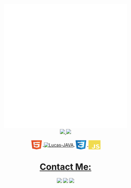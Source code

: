 
<div align="center">
    <img src="example.svg" width="400" height="400" alt="css-in-readme">
</div>

<div align="center">
  <a href="https://github.com/lucashartmann">
    <div align="center" style="display: inline_block">
  <img height="163em" src="https://github-readme-stats.vercel.app/api?username=lucashartmann&show_icons=true&theme=black&include_all_commits=true&count_private=true"/>
  <img height="163em" src="https://github-readme-stats.vercel.app/api/top-langs/?username=lucashartmann&layout=compact&langs_count=7&theme=black"/>
</div>
<div style="display: inline_block"><br>
  <img align="center" alt="Lucas-HTML" height="30" width="40" src="https://raw.githubusercontent.com/devicons/devicon/master/icons/html5/html5-original.svg">
  <img align="center" alt="Lucas-JAVA" height="40" width="40" src="https://cdn.jsdelivr.net/gh/devicons/devicon/icons/java/java-original-wordmark.svg" />
  <img align="center" alt="Lucas-CSS" height="30" width="40" src="https://raw.githubusercontent.com/devicons/devicon/master/icons/css3/css3-original.svg">
  <img align="center" alt="Lucas-Js" height="30" width="40" src="https://raw.githubusercontent.com/devicons/devicon/master/icons/javascript/javascript-plain.svg">
 
</div>
  
  ##
 
<div> 
  <h1>Contact Me:</h1>
  <a href="https://www.instagram.com/lucas__hartmann/" target="_blank"><img src="https://img.shields.io/badge/-Instagram-%23E4405F?style=for-the-badge&logo=instagram&logoColor=white" target="_blank"></a>
  <a href = "mailto:lucas.a11181@gmail.com"><img src="https://img.shields.io/badge/-Gmail-%23333?style=for-the-badge&logo=gmail&logoColor=white" target="_blank"></a>
  <a href="https://www.linkedin.com/in/lucas-augusto-hartmann-331854234/" target="_blank"><img src="https://img.shields.io/badge/-LinkedIn-%230077B5?style=for-the-badge&logo=linkedin&logoColor=white" target="_blank"></a> 
 
  
 

